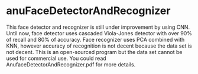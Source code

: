 # anuFaceDetectorAndRecognizer


This face detector and recognizer is still under improvement by using CNN. Until now, face detector uses cascaded Viola-Jones detector with over 90% of recall and 80% of accuracy. Face recognizer uses PCA combined with KNN, however accuracy of recognition is not decent because the data set is not decent. This is an open-sourced program but the data set cannot be used for commercial use. You could read AnufaceDetectorAndRecognizer.pdf for more details.
